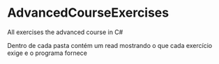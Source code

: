 # AdvancedCourseExercises
All exercises the advanced course in C#

Dentro de cada pasta contém um read mostrando o que cada exercício exige e o programa fornece
